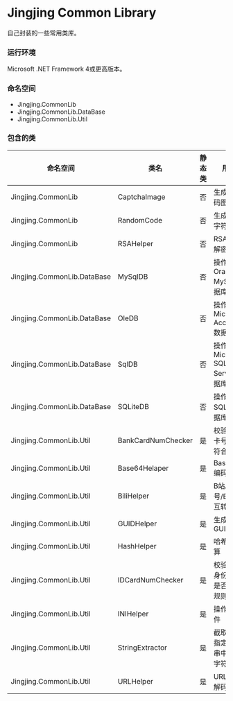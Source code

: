 # Jingjing Common Library

自己封装的一些常用类库。

### 运行环境

Microsoft .NET Framework 4或更高版本。

### 命名空间

- Jingjing.CommonLib
- Jingjing.CommonLib.DataBase
- Jingjing.CommonLib.Util

### 包含的类

| 命名空间                    | 类名               | 静态类 | 用途                           |
| --------------------------- | ------------------ | ------ | ------------------------------ |
| Jingjing.CommonLib          | CaptchaImage       | 否     | 生成验证码图片                 |
| Jingjing.CommonLib          | RandomCode         | 否     | 生成随机字符串                 |
| Jingjing.CommonLib          | RSAHelper          | 否     | RSA加密解密                    |
| Jingjing.CommonLib.DataBase | MySqlDB            | 否     | 操作Oracle MySQL数据库         |
| Jingjing.CommonLib.DataBase | OleDB              | 否     | 操作Microsoft Access数据库     |
| Jingjing.CommonLib.DataBase | SqlDB              | 否     | 操作Microsoft SQL Server数据库 |
| Jingjing.CommonLib.DataBase | SQLiteDB           | 否     | 操作SQLite数据库               |
| Jingjing.CommonLib.Util     | BankCardNumChecker | 是     | 校验银行卡号是否符合规则       |
| Jingjing.CommonLib.Util     | Base64Helaper      | 是     | Base64编码/解码                |
| Jingjing.CommonLib.Util     | BiliHelper         | 是     | B站AV号/BV号互转               |
| Jingjing.CommonLib.Util     | GUIDHelper         | 是     | 生成GUID                       |
| Jingjing.CommonLib.Util     | HashHelper         | 是     | 哈希值计算                     |
| Jingjing.CommonLib.Util     | IDCardNumChecker   | 是     | 校验18位身份证号是否符合规则   |
| Jingjing.CommonLib.Util     | INIHelper          | 是     | 操作.ini文件                   |
| Jingjing.CommonLib.Util     | StringExtractor    | 是     | 截取两个指定字符串中间的字符串 |
| Jingjing.CommonLib.Util     | URLHelper          | 是     | URL编码/解码                   |

